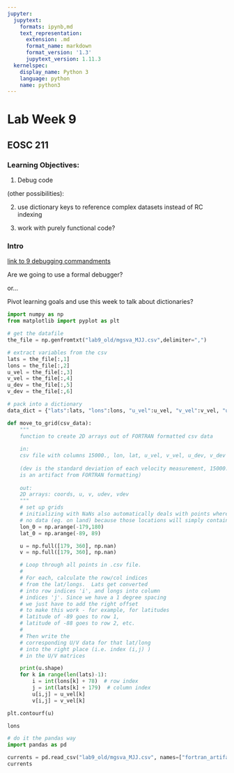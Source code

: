 ```yaml
---
jupyter:
  jupytext:
    formats: ipynb,md
    text_representation:
      extension: .md
      format_name: markdown
      format_version: '1.3'
      jupytext_version: 1.11.3
  kernelspec:
    display_name: Python 3
    language: python
    name: python3
---
```


# Lab Week 9

## EOSC 211

### Learning Objectives:

1. Debug code

(other possibilities):

2. use dictionary keys to reference complex datasets instead of RC indexing

3. work with purely functional code?

### Intro

[link to 9 debugging commandments](https://www.tygertec.com/9-rules-debugging/)

Are we going to use a formal debugger? 

or...

Pivot learning goals and use this week to talk about dictionaries?

```python
import numpy as np
from matplotlib import pyplot as plt
```

```python
# get the datafile
the_file = np.genfromtxt("lab9_old/mgsva_MJJ.csv",delimiter=",")

# extract variables from the csv
lats = the_file[:,1]
lons = the_file[:,2]
u_vel = the_file[:,3]
v_vel = the_file[:,4]
u_dev = the_file[:,5]
v_dev = the_file[:,6]

# pack into a dictionary
data_dict = {"lats":lats, "lons":lons, "u_vel":u_vel, "v_vel":v_vel, "u_dev":u_dev, "v_dev":v_dev}
```

```python
def move_to_grid(csv_data):
    """
    function to create 2D arrays out of FORTRAN formatted csv data
    
    in:
    csv file with columns 15000., lon, lat, u_vel, v_vel, u_dev, v_dev
    
    (dev is the standard deviation of each velocity measurement, 15000.
    is an artifact from FORTRAN formatting)
    
    out: 
    2D arrays: coords, u, v, udev, vdev
    """
    # set up grids
    # initializing with NaNs also automatically deals with points where there is
    # no data (eg. on land) because those locations will simply contain NaNs
    lon_0 = np.arange(-179,180)
    lat_0 = np.arange(-89, 89)

    u = np.full([179, 360], np.nan)
    v = np.full([179, 360], np.nan)

    # Loop through all points in .csv file.
    #
    # For each, calculate the row/col indices
    # from the lat/longs.  Lats get converted
    # into row indices 'i', and longs into column
    # indices 'j'. Since we have a 1 degree spacing
    # we just have to add the right offset
    # to make this work - for example, for latitudes
    # latitude of -89 goes to row 1,
    # latitude of -88 goes to row 2, etc.
    #
    # Then write the
    # corresponding U/V data for that lat/long
    # into the right place (i.e. index (i,j) )
    # in the U/V matrices 

    print(u.shape)
    for k in range(len(lats)-1):
        i = int(lons[k] + 78)  # row index
        j = int(lats[k] + 179)  # column index
        u[i,j] = u_vel[k]
        v[i,j] = v_vel[k]
```

```python
plt.contourf(u)
```

```python
lons
```

```python
# do it the pandas way
import pandas as pd
```

```python
currents = pd.read_csv("lab9_old/mgsva_MJJ.csv", names=["fortran_artifact", "lon", "lat", "U", "V", "stdev_U", "stdev_V"])
currents
```

```python

```

```python

```
